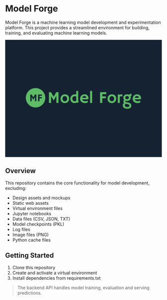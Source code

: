 
# Model Forge


Model Forge is a machine learning model development and experimentation platform. This project provides a streamlined environment for building, training, and evaluating machine learning models.

![model forge](backend/model-forge-logo.png)

## Overview

This repository contains the core functionality for model development, excluding:
- Design assets and mockups
- Static web assets 
- Virtual environment files
- Jupyter notebooks
- Data files (CSV, JSON, TXT)
- Model checkpoints (PKL)
- Log files
- Image files (PNG)
- Python cache files

## Getting Started

1. Clone this repository
2. Create and activate a virtual environment
3. Install dependencies from requirements.txt

>The backend API handles model training, evaluation and serving predictions.




